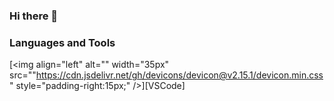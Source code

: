 ### Hi there 👋


### Languages and Tools
[<img align="left" alt="" width="35px" src=""https://cdn.jsdelivr.net/gh/devicons/devicon@v2.15.1/devicon.min.css" style="padding-right:15px;" />][VSCode]
<!--
**ABBA-74/ABBA-74** is a ✨ _special_ ✨ repository because its `README.md` (this file) appears on your GitHub profile.

Here are some ideas to get you started:

- 🔭 I’m currently working on ...
- 🌱 I’m currently learning ...
- 👯 I’m looking to collaborate on ...
- 🤔 I’m looking for help with ...
- 💬 Ask me about ...
- 📫 How to reach me: ...
- 😄 Pronouns: ...
- ⚡ Fun fact: ...
-->
